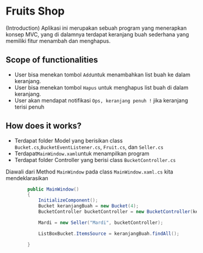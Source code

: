﻿
# Fruits Shop
(Introduction) Aplikasi ini merupakan sebuah program yang menerapkan konsep MVC, yang di dalamnya terdapat keranjang buah sederhana yang memiliki fitur menambah dan menghapus.

## Scope of functionalities

-   User bisa menekan tombol `Add`untuk menambahkan list buah ke dalam keranjang.
-   User bisa menekan tombol `Hapus` untuk menghapus list buah di dalam keranjang.
-   User akan mendapat notifikasi `Ops, keranjang penuh !` jika keranjang terisi penuh

## How does it works?

-   Terdapat folder Model yang berisikan class `Bucket.cs`,`BucketEventListener.cs`, `Fruit.cs`, dan `Seller.cs`
-   Terdapat`MainWindow.xaml`untuk menampilkan program
-   Terdapat folder Controller yang berisi class `BucketController.cs` 

Diawali dari Method `MainWindow` pada class `MainWindow.xaml.cs` kita mendeklarasikan
```C#
        public MainWindow()
        {
            InitializeComponent();
            Bucket keranjangBuah = new Bucket(4);
            BucketController bucketController = new BucketController(keranjangBuah, this);

            Mardi = new Seller("Mardi", bucketController);

            ListBoxBucket.ItemsSource = keranjangBuah.findAll();

        }
```
